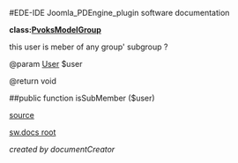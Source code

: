 #EDE-IDE Joomla_PDEngine_plugin
software documentation

**class:[PvoksModelGroup](../PvoksModelGroup.md)**



this user is meber of any group' subgroup ?

@param [User](../User) $user     

@return void

##public function isSubMember ($user) 


[source](../../../site/models/groupModel.php)

[sw.docs root](../)

*created by documentCreator*

